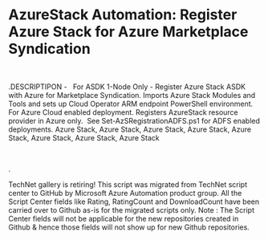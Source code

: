﻿AzureStack Automation: Register Azure Stack for Azure Marketplace Syndication
=============================================================================

            

 

.DESCRIPTIPON -   For ASDK 1-Node Only - Register Azure Stack ASDK with Azure for Marketplace Syndication. Imports Azure Stack Modules and Tools and sets up Cloud Operator ARM endpoint PowerShell environment. For Azure
 Cloud enabled deployment. Registers AzureStack resource provider in Azure only.  See Set-AzSRegistrationADFS.ps1 for ADFS enabled deployments. Azure Stack, Azure Stack, Azure Stack, Azure Stack, Azure Stack, Azure Stack, Azure Stack, Azure Stack

 

.

        
    
TechNet gallery is retiring! This script was migrated from TechNet script center to GitHub by Microsoft Azure Automation product group. All the Script Center fields like Rating, RatingCount and DownloadCount have been carried over to Github as-is for the migrated scripts only. Note : The Script Center fields will not be applicable for the new repositories created in Github & hence those fields will not show up for new Github repositories.
